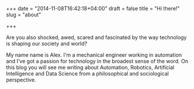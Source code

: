 +++
date = "2014-11-08T16:42:18+04:00"
draft = false
title = "Hi there!"
slug = "about"

+++

Are you also shocked, awed, scared and fascinated by the way technology is shaping our society and world? 

My name name is Alex. I'm a mechanical engineer working in automation and I've got a passion for technology in the broadest sense of the word. On this blog you will see me writing about Automation, Robotics, Artificial Intelligence and Data Science from a philosophical and sociological perspective. 